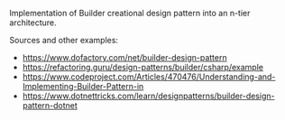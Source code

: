 Implementation of Builder creational design pattern into an n-tier architecture.

Sources and other examples:
 * https://www.dofactory.com/net/builder-design-pattern
 * https://refactoring.guru/design-patterns/builder/csharp/example
 * https://www.codeproject.com/Articles/470476/Understanding-and-Implementing-Builder-Pattern-in
 * https://www.dotnettricks.com/learn/designpatterns/builder-design-pattern-dotnet
